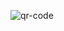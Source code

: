 ![qr-code](https://github.com/DonovanWilliams0517/QR-code-using-Flexbox/assets/124460555/030af5d3-efc6-4e42-b8b4-d48c4aab879e)
